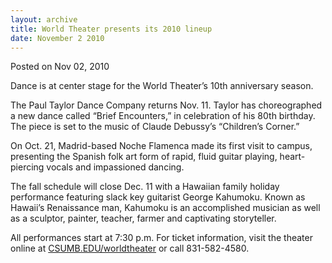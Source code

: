 ```yaml
---
layout: archive
title: World Theater presents its 2010 lineup
date: November 2 2010
---
```





<span class="date">Posted on Nov 02, 2010    </span>
<p>Dance is at center stage for the World Theater&#x2019;s 10th
anniversary season.</p>
<p>The Paul Taylor Dance Company returns Nov. 11. Taylor has
choreographed a new dance called &#x201C;Brief Encounters,&#x201D; in celebration
of his 80th birthday. The piece is set to the music of Claude
Debussy&#x2019;s &#x201C;Children&#x2019;s Corner.&#x201D;</p>
<p>On Oct. 21, Madrid-based Noche Flamenca made its first visit to
campus, presenting the Spanish folk art form of rapid, fluid guitar
playing, heart-piercing vocals and impassioned dancing.</p>
<p>The fall schedule will close Dec. 11 with a Hawaiian family
holiday performance featuring slack key guitarist George Kahumoku.
Known as Hawaii&#x2019;s Renaissance man, Kahumoku is an accomplished
musician as well as a sculptor, painter, teacher, farmer and
captivating storyteller.</p>
<p>All performances start at 7:30 p.m. For ticket information,
visit the theater online at <a href="http://worldtheater.csumb.edu/" rel="nofollow">CSUMB.EDU/worldtheater</a> or call 831-582-4580.<br>
<br>
&#xA0;</br></br></p>
<p><br>
&#xA0;</br></p>
<p><br>
&#xA0;</br></p>
<p><br>
&#xA0;</br></p>
<p><br>
&#xA0;</br></p>
<p><br>
&#xA0;</br></p>
<p><br>
&#xA0;</br></p>
<p><br>
&#xA0;</br></p>
<p><br>
&#xA0;</br></p>
<p><br>
&#xA0;</br></p>
<p><br>
&#xA0;</br></p>
<p><br>
&#xA0;</br></p>
<p><br>
&#xA0;</br></p>
<p><br>
&#xA0;</br></p>
<p><br>
&#xA0;</br></p>





